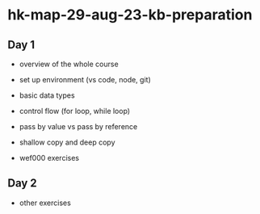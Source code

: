 # hk-map-29-aug-23-kb-preparation

## Day 1

- overview of the whole course

- set up environment (vs code, node, git)

- basic data types

- control flow (for loop, while loop)

- pass by value vs pass by reference

- shallow copy and deep copy

- wef000 exercises
  

## Day 2

- other exercises
